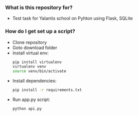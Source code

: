 ### What is this repository for? ###

* Test task for Yalantis school on Pyhton using Flask, SQLite

### How do I get set up a script? ###

* Clone repository
* Goto download folder
* Install virtual env:
    ```bash
    pip install virtualenv
    virtualenv venv
    source venv/bin/activate
    ```
* Install dependencies:
    ```bash
    pip install -r requirements.txt
    ```
* Run app.py script:  
    ```bash
    python api.py
    ```

